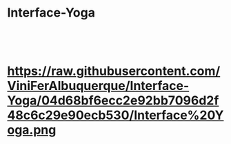 <h1>Interface-Yoga<h1>
<br>

https://raw.githubusercontent.com/ViniFerAlbuquerque/Interface-Yoga/04d68bf6ecc2e92bb7096d2f48c6c29e90ecb530/Interface%20Yoga.png
